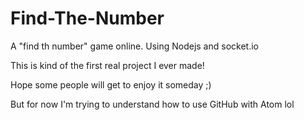 # Find-The-Number
A "find th number" game online. Using Nodejs and socket.io

This is kind of the first real project I ever made!

Hope some people will get to enjoy it someday ;)

But for now I'm trying to understand how to use GitHub with Atom lol
